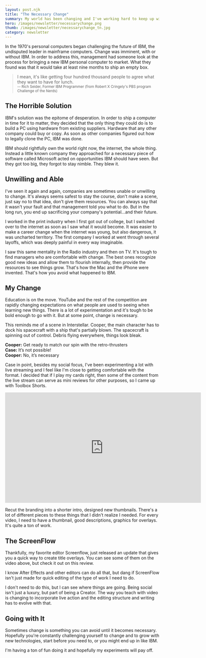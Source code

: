 ```yaml
---
layout: post.njk
title: "The Necessary Change"
summary: My world has been changing and I've working hard to keep up with it, so I show you how I learned from the mistakes of IBM...and Interstellar? You can't stop change, but when it comes you can be ready to do what's necessary."
hero: /images/newsletter/necessarychange.png
thumb: /images/newsletter/necessarychange_tn.jpg
category: newsletter
---
```


In the 1970's personal computers began challenging the future of IBM, the undisputed leader in mainframe computers. Change was imminent, with or without IBM. In order to address this, management had someone look at the process for bringing a new IBM personal computer to market. What they found was that it would take at least nine months to ship an empty box.

> I mean, it's like getting four hundred thousand people to agree what they want to have for lunch.<br><small>-- Rich Seider, Former IBM Programmer (from Robert X Cringely's PBS program Challenge of the Nerds)</small>

## The Horrible Solution

IBM's solution was the epitome of desperation. In order to ship a computer in time for it to matter, they decided that the only thing they could do is to build a PC using hardware from existing suppliers. Hardware that any other company could buy or copy. As soon as other companies figured out how to legally clone the PC, IBM was done.

IBM should rightfully own the world right now, the internet, the whole thing. Instead a little known company they approached for a necessary piece of software called Microsoft acted on opportunities IBM should have seen. But they got too big, they forgot to stay nimble. They blew it.

## Unwilling and Able

I've seen it again and again, companies are sometimes unable or unwilling to change. It's always seems safest to stay the course, don't make a scene, just say no to that idea, don't give them resources. You can always say that it wasn't your fault and that management told you what to do. But in the long run, you end up sacrificing your company's potential...and their future.

I worked in the print industry when I first got out of college, but I switched over to the internet as soon as I saw what it would become. It was easier to make a career change when the internet was young, but also dangerous, it was uncharted territory. The first company I worked at went through several layoffs, which was deeply painful in every way imaginable.

I saw this same mentality in the Radio industry and then on TV. It's tough to find managers who are comfortable with change. The best ones recognize good new ideas and allow them to flourish internally, then provide the resources to see things grow. That's how the Mac and the iPhone were invented. That's how you avoid what happened to IBM.

## My Change

Education is on the move. YouTube and the rest of the competition are rapidly changing expectations on what people are used to seeing when learning new things. There is a lot of experimentation and it's tough to be bold enough to go with it. But at some point, change is necessary.

<lite-youtube videoid="NXfXPBcbqYk"></lite-youtube>

This reminds me of a scene in Interstellar. Cooper, the main character has to dock his spacecraft with a ship that's partially blown. The spacecraft is spinning out of control. Debris flying everywhere, things look bleak.

**Cooper:** Get ready to match our spin with the retro-thrusters<br>
**Case:** It’s not possible!<br>
**Cooper:** No, it’s necessary<br>

Case in point, besides my social focus, I've been experimenting a lot with live streaming and I feel like I'm close to getting comfortable with the format. I decided that if I play my cards right, then some of the content from the live stream can serve as mini reviews for other purposes, so I came up with Toolbox Shorts.

<iframe title="vimeo-player" src="https://player.vimeo.com/video/561608818" width="640" height="360" frameborder="0" allowfullscreen></iframe>

Recut the branding into a shorter intro, designed new thumbnails. There's a lot of different pieces to these things that I didn't realize I needed. For every video, I need to have a thumbnail, good descriptions, graphics for overlays. It's quite a ton of work.

## The ScreenFlow

Thankfully, my favorite editor Screenflow, just released an update that gives you a quick way to create title overlays. You can see some of them on the video above, but check it out on this review.

I know After Effects and other editors can do all that, but dang if ScreenFlow isn't just made for quick editing of the type of work I need to do.

I don't need to do this, but I can see where things are going. Being social isn't just a luxury, but part of being a Creator. The way you teach with video is changing to incorporate live action and the editing structure and writing has to evolve with that.

## Going with It

Sometimes change is something you can avoid until it becomes necessary. Hopefully you're constantly challenging yourself to change and to grow with new technologies, start before you need to, or you might end up in like IBM.

I'm having a ton of fun doing it and hopefully my experiments will pay off.
